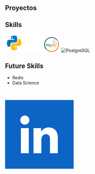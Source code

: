 ## Proyectos
## Skills
<img src="src/python.png" alt="Python" width="60"/><img src="src/nodejs.png" alt="Node.js" width="60" />
<img src="src/mysql.png" alt="Python" width="60"/><img src="src/postgresql" alt="PostgreSQL" width="60" />

## Future Skills
- Redis
- Data Science

<br><br> [![LinkedIn](src/linkedin.png)](https://www.linkedin.com/in/maximiliano-zonta/)
